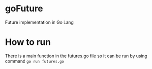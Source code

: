 # goFuture
Future implementation in Go Lang

# How to run
There is a main function in the futures.go file so it can be run 
by using command
`go run futures.go`
